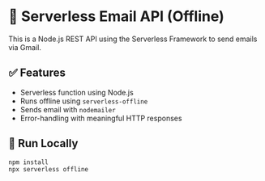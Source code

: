 # 📧 Serverless Email API (Offline)

This is a Node.js REST API using the Serverless Framework to send emails via Gmail.

## ✅ Features
- Serverless function using Node.js
- Runs offline using `serverless-offline`
- Sends email with `nodemailer`
- Error-handling with meaningful HTTP responses

## 🚀 Run Locally

```bash
npm install
npx serverless offline
```
